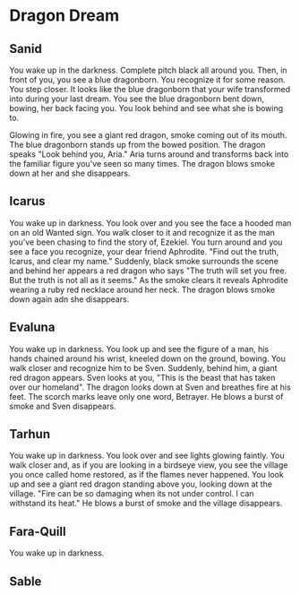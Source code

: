 # Dragon Dream


## Sanid

You wake up in the darkness. Complete pitch black all around you. Then, in front of you, you see a blue dragonborn. You recognize it for some reason. You step closer. It looks like the blue dragonborn that your wife transformed into during your last dream. You see the blue dragonborn bent down, bowing, her back facing you. You look behind and see what she is bowing to. 

Glowing in fire, you see a giant red dragon, smoke coming out of its mouth. The blue dragonborn stands up from the bowed position. The dragon speaks "Look behind you, Aria." Aria turns around and transforms back into the familiar figure you've seen so many times. The dragon blows smoke down at her and she disappears. 


## Icarus

You wake up in darkness. You look over and you see the face a hooded man on an old Wanted sign. You walk closer to it and recognize it as the man you've been chasing to find the story of, Ezekiel. You turn around and you see a face you recognize, your dear friend Aphrodite. "Find out the truth, Icarus, and clear my name." Suddenly, black smoke surrounds the scene and behind her appears a red dragon who says "The truth will set you free. But the truth is not all as it seems." As the smoke clears it reveals Aphrodite wearing a ruby red necklace around her neck. The dragon blows smoke down again adn she disappears.


## Evaluna

You wake up in darkness. You look up and see the figure of a man, his hands chained around his wrist, kneeled down on the ground, bowing. You walk closer and recognize him to be Sven. Suddenly, behind him, a giant red dragon appears. Sven looks at you, "This is the beast that has taken over our homeland". The dragon looks down at Sven and breathes fire at his feet. The scorch marks leave only one word, Betrayer. He blows a burst of smoke and Sven disappears.




## Tarhun

You wake up in darkness. You look over and see lights glowing faintly. You walk closer and, as if you are looking in a birdseye view, you see the village you once called home restored, as if the flames never happened. You look up and see a giant red dragon standing above you, looking down at the village. "Fire can be so damaging when its not under control. I can withstand its heat." He blows a burst of smoke and the village disappears.





## Fara-Quill

You wake up in darkness. 






## Sable











